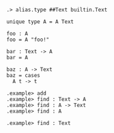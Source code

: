 ```ucm:hide
.> alias.type ##Text builtin.Text
```

```unison
unique type A = A Text

foo : A
foo = A "foo!"

bar : Text -> A
bar = A

baz : A -> Text
baz = cases
  A t -> t
```

```ucm
.example> add
.example> find : Text -> A
.example> find : A -> Text
.example> find : A
```
```ucm:error
.example> find : Text
```
